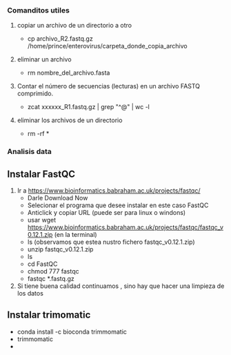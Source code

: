 ### Comanditos utiles
1. copiar un archivo de un directorio a otro
   - cp archivo_R2.fastq.gz /home/prince/enterovirus/carpeta_donde_copia_archivo
     
2. eliminar un archivo
   - rm nombre_del_archivo.fasta
3. Contar el número de secuencias (lecturas) en un archivo FASTQ comprimido.
   - zcat xxxxxx_R1.fastq.gz | grep "^@" | wc -l
4. eliminar los archivos de un directorio
   - rm -rf * 


### Analisis data
## Instalar FastQC
1. Ir a https://www.bioinformatics.babraham.ac.uk/projects/fastqc/
   - Darle Download Now
   - Selecionar el programa que desee instalar en este caso FastQC
   - Anticlick y copiar URL (puede ser para linux o windons)
   - usar wget https://www.bioinformatics.babraham.ac.uk/projects/fastqc/fastqc_v0.12.1.zip (en la terminal)
   - ls (observamos que estea nustro fichero fastqc_v0.12.1.zip)
   - unzip fastqc_v0.12.1.zip
   - ls
   - cd FastQC
   - chmod 777 fastqc
   - fastqc *.fastq.gz
2. Si tiene buena calidad continuamos , sino hay que hacer una limpieza de los datos
## Instalar trimomatic 
- conda install -c bioconda trimmomatic
- trimmomatic
- 
